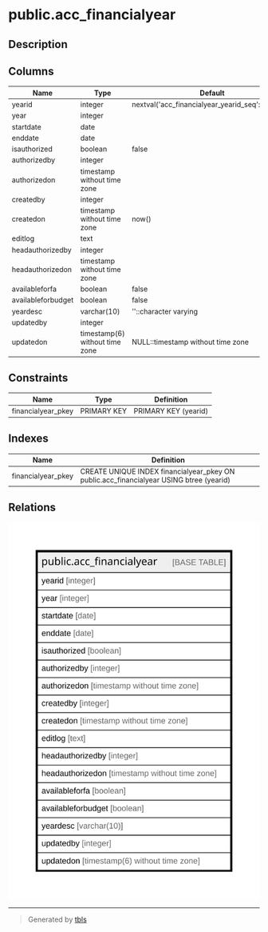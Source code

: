 # public.acc_financialyear

## Description

## Columns

| Name | Type | Default | Nullable | Children | Parents | Comment |
| ---- | ---- | ------- | -------- | -------- | ------- | ------- |
| yearid | integer | nextval('acc_financialyear_yearid_seq'::regclass) | false |  |  |  |
| year | integer |  | true |  |  |  |
| startdate | date |  | true |  |  |  |
| enddate | date |  | true |  |  |  |
| isauthorized | boolean | false | true |  |  |  |
| authorizedby | integer |  | true |  |  |  |
| authorizedon | timestamp without time zone |  | true |  |  |  |
| createdby | integer |  | true |  |  |  |
| createdon | timestamp without time zone | now() | true |  |  |  |
| editlog | text |  | true |  |  |  |
| headauthorizedby | integer |  | true |  |  |  |
| headauthorizedon | timestamp without time zone |  | true |  |  |  |
| availableforfa | boolean | false | true |  |  |  |
| availableforbudget | boolean | false | true |  |  |  |
| yeardesc | varchar(10) | ''::character varying | false |  |  |  |
| updatedby | integer |  | true |  |  |  |
| updatedon | timestamp(6) without time zone | NULL::timestamp without time zone | true |  |  |  |

## Constraints

| Name | Type | Definition |
| ---- | ---- | ---------- |
| financialyear_pkey | PRIMARY KEY | PRIMARY KEY (yearid) |

## Indexes

| Name | Definition |
| ---- | ---------- |
| financialyear_pkey | CREATE UNIQUE INDEX financialyear_pkey ON public.acc_financialyear USING btree (yearid) |

## Relations

![er](public.acc_financialyear.svg)

---

> Generated by [tbls](https://github.com/k1LoW/tbls)
